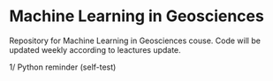 # Machine Learning in Geosciences

Repository for Machine Learning in Geosciences couse. Code will be updated weekly according to leactures update. 

1/ Python reminder (self-test) 



